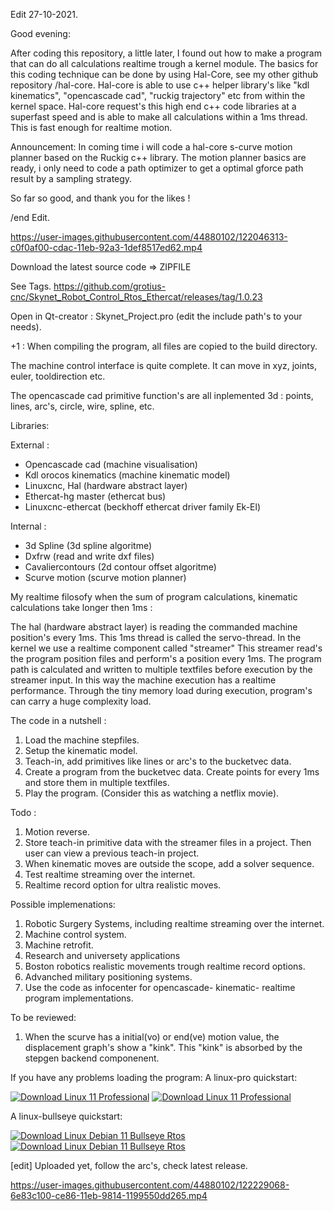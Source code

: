 Edit 27-10-2021.

Good evening:

After coding this repository, a little later, I found out how to make a program that can do all calculations realtime trough a kernel module.
The basics for this coding technique can be done by using Hal-Core, see my other github repository /hal-core.
Hal-core is able to use c++ helper library's like "kdl kinematics", "opencascade cad", "ruckig trajectory" etc from within the kernel space.
Hal-core request's this high end c++ code libraries at a superfast speed and is able to make all calculations within a 1ms thread. This is 
fast enough for realtime motion.

Announcement:
In coming time i will code a hal-core s-curve motion planner based on the Ruckig c++ library. 
The motion planner basics are ready, i only need to code a path optimizer to get a optimal gforce path result by a sampling strategy.

So far so good, and thank you for the likes !

/end Edit.


https://user-images.githubusercontent.com/44880102/122046313-c0f0af00-cdac-11eb-92a3-1def8517ed62.mp4

Download the latest source code => ZIPFILE

See Tags. https://github.com/grotius-cnc/Skynet_Robot_Control_Rtos_Ethercat/releases/tag/1.0.23

Open in Qt-creator : Skynet_Project.pro (edit the include path's to your needs).

+1 : When compiling the program, all files are copied to the build directory. 

The machine control interface is quite complete. It can move in xyz, joints, euler, tooldirection etc.

The opencascade cad primitive function's are all inplemented 3d : points, lines, arc's, circle, wire, spline, etc. 

Libraries:

External :
- Opencascade cad (machine visualisation)
- Kdl orocos kinematics (machine kinematic model)
- Linuxcnc, Hal (hardware abstract layer)
- Ethercat-hg master (ethercat bus)
- Linuxcnc-ethercat (beckhoff ethercat driver family Ek-El)

Internal :
- 3d Spline (3d spline algoritme)
- Dxfrw (read and write dxf files)
- Cavaliercontours (2d contour offset algoritme)
- Scurve motion (scurve motion planner)

My realtime filosofy when the sum of program calculations, kinematic calculations take longer then 1ms :

The hal (hardware abstract layer) is reading the commanded machine position's every 1ms. This 1ms thread is called the servo-thread.
In the kernel we use a realtime component called "streamer" This streamer read's the program position files and perform's a position every 1ms.
The program path is calculated and written to multiple textfiles before execution by the streamer input.
In this way the machine execution has a realtime performance. Through the tiny memory load during execution, program's can carry a huge complexity load.

The code in a nutshell :
1. Load the machine stepfiles.
2. Setup the kinematic model.
3. Teach-in, add primitives like lines or arc's to the bucketvec data.
4. Create a program from the bucketvec data. Create points for every 1ms and store them in multiple textfiles.
5. Play the program. (Consider this as watching a netflix movie).

Todo :
1. Motion reverse.
2. Store teach-in primitive data with the streamer files in a project. Then user can view a previous teach-in project.
3. When kinematic moves are outside the scope, add a solver sequence.
4. Test realtime streaming over the internet.
5. Realtime record option for ultra realistic moves.

Possible implemenations:
1. Robotic Surgery Systems, including realtime streaming over the internet.
2. Machine control system.
3. Machine retrofit.
4. Research and universety applications
5. Boston robotics realistic movements trough realtime record options.
6. Advanched military positioning systems.
7. Use the code as infocenter for opencascade- kinematic- realtime program implementations.

To be reviewed:
1. When the scurve has a initial(vo) or end(ve) motion value, the displacement graph's show a "kink". This "kink" is absorbed by the stepgen backend componenent.

If you have any problems loading the program:
A linux-pro quickstart:

[![Download Linux 11 Professional ](https://a.fsdn.com/con/app/sf-download-button)](https://sourceforge.net/projects/linux-11-pro/files/latest/download)
[![Download Linux 11 Professional ](https://img.shields.io/sourceforge/dt/linux-11-pro.svg)](https://sourceforge.net/projects/linux-11-pro/files/latest/download)

A linux-bullseye quickstart:

[![Download Linux Debian 11 Bullseye Rtos  ](https://a.fsdn.com/con/app/sf-download-button)](https://sourceforge.net/projects/linux-debian-bullseye-11-rtos/files/latest/download)
[![Download Linux Debian 11 Bullseye Rtos  ](https://img.shields.io/sourceforge/dt/linux-debian-bullseye-11-rtos.svg)](https://sourceforge.net/projects/linux-debian-bullseye-11-rtos/files/latest/download)

[edit]
Uploaded yet, follow the arc's, check latest release.

https://user-images.githubusercontent.com/44880102/122229068-6e83c100-ce86-11eb-9814-1199550dd265.mp4


